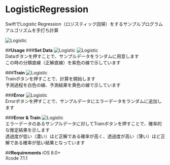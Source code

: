 # LogisticRegression
SwiftでLogistic Regression（ロジスティック回帰）をするサンプルプログラム  
アルゴリズムを手打ち計算  

![Logistic](https://github.com/koooootake/LogisticRegression/blob/master/ScreenShot/logistic.gif)  

##**Usage**
###**Set Data**
![Logistic](https://github.com/koooootake/LogisticRegression/blob/master/ScreenShot/Data1.PNG)
![Logistic](https://github.com/koooootake/LogisticRegression/blob/master/ScreenShot/Data2.PNG)   
Dataボタンを押すことで、サンプルデータをランダムに用意します    
この時の分類直線（正解直線）を紫色の線で示しています  

###**Train**
![Logistic](https://github.com/koooootake/LogisticRegression/blob/master/ScreenShot/Train.PNG)    
Trainボタンを押すことで、計算を開始します    
予測過程を白色の線、予測結果を黄色の線で示しています  

###**Error**
![Logistic](https://github.com/koooootake/LogisticRegression/blob/master/ScreenShot/Error.PNG)     
Errorボタンを押すことで、サンプルデータにエラーデータをランダムに追加します    　　

###**Error & Train**
![Logistic](https://github.com/koooootake/LogisticRegression/blob/master/ScreenShot/Error_Train.PNG)     
エラーデータのあるサンプルデータに対してTrainボタンを押すことで、確率的な推定結果を示します    
透過度が低い（濃い）ほど正解である確率が高く、透過度が高い（薄い）ほど正解である確率が低い結果となっています

##**Requirements**
iOS 8.0+  
Xcode 7.1.1  
